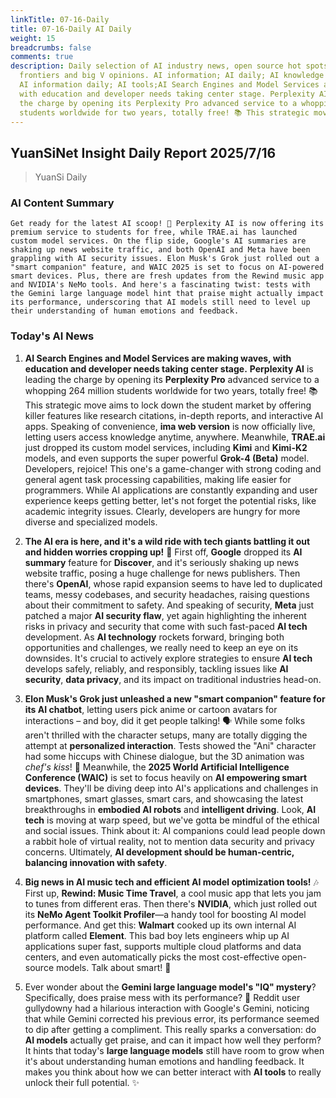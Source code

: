 ```yaml
---
linkTitle: 07-16-Daily
title: 07-16-Daily AI Daily
weight: 15
breadcrumbs: false
comments: true
description: Daily selection of AI industry news, open source hot spots, academic
  frontiers and big V opinions. AI information; AI daily; AI knowledge base; AI tutorials;
  AI information daily; AI tools;AI Search Engines and Model Services are making waves,
  with education and developer needs taking center stage. Perplexity AI is leading
  the charge by opening its Perplexity Pro advanced service to a whopping 264 million
  students worldwide for two years, totally free! 📚 This strategic move aims to...
---
```

## YuanSiNet Insight Daily Report 2025/7/16

> YuanSi Daily

### **AI Content Summary**

```
Get ready for the latest AI scoop! 🚀 Perplexity AI is now offering its premium service to students for free, while TRAE.ai has launched custom model services. On the flip side, Google's AI summaries are shaking up news website traffic, and both OpenAI and Meta have been grappling with AI security issues. Elon Musk's Grok just rolled out a "smart companion" feature, and WAIC 2025 is set to focus on AI-powered smart devices. Plus, there are fresh updates from the Rewind music app and NVIDIA's NeMo tools. And here's a fascinating twist: tests with the Gemini large language model hint that praise might actually impact its performance, underscoring that AI models still need to level up their understanding of human emotions and feedback.
```

### **Today's AI News**

1.  **AI Search Engines and Model Services are making waves, with education and developer needs taking center stage.** **Perplexity AI** is leading the charge by opening its **Perplexity Pro** advanced service to a whopping 264 million students worldwide for two years, totally free! 📚 This strategic move aims to lock down the student market by offering killer features like research citations, in-depth reports, and interactive AI apps. Speaking of convenience, **ima web version** is now officially live, letting users access knowledge anytime, anywhere. Meanwhile, **TRAE.ai** just dropped its custom model services, including **Kimi** and **Kimi-K2** models, and even supports the super powerful **Grok-4 (Beta)** model. Developers, rejoice! This one's a game-changer with strong coding and general agent task processing capabilities, making life easier for programmers. While AI applications are constantly expanding and user experience keeps getting better, let's not forget the potential risks, like academic integrity issues. Clearly, developers are hungry for more diverse and specialized models.

2.  **The AI era is here, and it's a wild ride with tech giants battling it out and hidden worries cropping up!** 😬 First off, **Google** dropped its **AI summary** feature for **Discover**, and it's seriously shaking up news website traffic, posing a huge challenge for news publishers. Then there's **OpenAI**, whose rapid expansion seems to have led to duplicated teams, messy codebases, and security headaches, raising questions about their commitment to safety. And speaking of security, **Meta** just patched a major **AI security flaw**, yet again highlighting the inherent risks in privacy and security that come with such fast-paced **AI tech** development. As **AI technology** rockets forward, bringing both opportunities and challenges, we really need to keep an eye on its downsides. It's crucial to actively explore strategies to ensure **AI tech** develops safely, reliably, and responsibly, tackling issues like **AI security**, **data privacy**, and its impact on traditional industries head-on.

3.  **Elon Musk's Grok just unleashed a new "smart companion" feature for its AI chatbot**, letting users pick anime or cartoon avatars for interactions – and boy, did it get people talking! 🗣️ While some folks aren't thrilled with the character setups, many are totally digging the attempt at **personalized interaction**. Tests showed the "Ani" character had some hiccups with Chinese dialogue, but the 3D animation was *chef's kiss*! 🤩 Meanwhile, the **2025 World Artificial Intelligence Conference (WAIC)** is set to focus heavily on **AI empowering smart devices**. They'll be diving deep into AI's applications and challenges in smartphones, smart glasses, smart cars, and showcasing the latest breakthroughs in **embodied AI robots** and **intelligent driving**. Look, **AI tech** is moving at warp speed, but we've gotta be mindful of the ethical and social issues. Think about it: AI companions could lead people down a rabbit hole of virtual reality, not to mention data security and privacy concerns. Ultimately, **AI development should be human-centric, balancing innovation with safety**.

4.  **Big news in AI music tech and efficient AI model optimization tools!** 🎶 First up, **Rewind: Music Time Travel**, a cool music app that lets you jam to tunes from different eras. Then there's **NVIDIA**, which just rolled out its **NeMo Agent Toolkit Profiler**—a handy tool for boosting AI model performance. And get this: **Walmart** cooked up its own internal AI platform called **Element**. This bad boy lets engineers whip up AI applications super fast, supports multiple cloud platforms and data centers, and even automatically picks the most cost-effective open-source models. Talk about smart! 🧠

5.  Ever wonder about the **Gemini large language model's "IQ" mystery**? Specifically, does praise mess with its performance? 🤔 Reddit user gullydowny had a hilarious interaction with Google's Gemini, noticing that while Gemini corrected his previous error, its performance seemed to dip after getting a compliment. This really sparks a conversation: do **AI models** actually get praise, and can it impact how well they perform? It hints that today's **large language models** still have room to grow when it's about understanding human emotions and handling feedback. It makes you think about how we can better interact with **AI tools** to really unlock their full potential. ✨